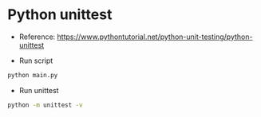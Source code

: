 # Python unittest

- Reference: https://www.pythontutorial.net/python-unit-testing/python-unittest

- Run script

```bash
python main.py
```

- Run unittest

```bash
python -m unittest -v
```
